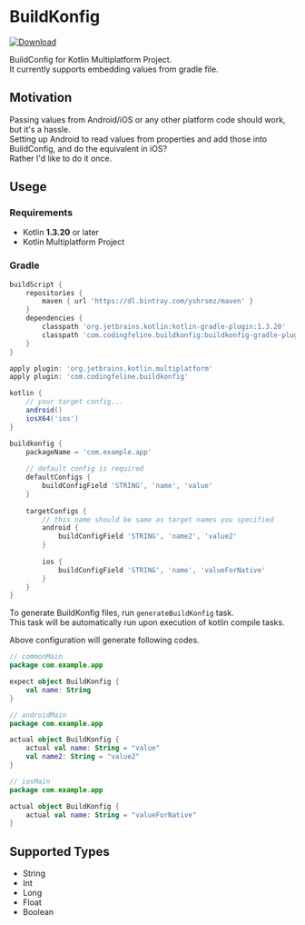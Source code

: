 BuildKonfig
===

[ ![Download](https://api.bintray.com/packages/yshrsmz/maven/buildkonfig-gradle-plugin/images/download.svg) ](https://bintray.com/yshrsmz/maven/buildkonfig-gradle-plugin/_latestVersion)

BuildConfig for Kotlin Multiplatform Project.  
It currently supports embedding values from gradle file.

## Motivation

Passing values from Android/iOS or any other platform code should work, but it's a hassle.  
Setting up Android to read values from properties and add those into BuildConfig, and do the equivalent in iOS?  
Rather I'd like to do it once.


## Usege

### Requirements

- Kotlin **1.3.20** or later
- Kotlin Multiplatform Project


### Gradle

```gradle
buildScript {
    repositories {
        maven { url 'https://dl.bintray.com/yshrsmz/maven' }
    }
    dependencies {
        classpath 'org.jetbrains.kotlin:kotlin-gradle-plugin:1.3.20'
        classpath 'com.codingfeline.buildkonfig:buildkonfig-gradle-plugin:latest_version'
    }
}

apply plugin: 'org.jetbrains.kotlin.multiplatform'
apply plugin: 'com.codingfeline.buildkonfig'

kotlin {
    // your target config...
    android()
    iosX64('ios')
}

buildkonfig {
    packageName = 'com.example.app'
    
    // default config is required
    defaultConfigs {
        buildConfigField 'STRING', 'name', 'value'
    }
    
    targetConfigs {
        // this name should be same as target names you specified
        android {
            buildConfigField 'STRING', 'name2', 'value2'
        }
        
        ios {
            buildConfigField 'STRING', 'name', 'valueForNative'
        }
    }
}
```

To generate BuildKonfig files, run `generateBuildKonfig` task.  
This task will be automatically run upon execution of kotlin compile tasks.

Above configuration will generate following codes.

```kotlin
// commonMain
package com.example.app

expect object BuildKonfig {
    val name: String
}
```

```kotlin
// androidMain
package com.example.app

actual object BuildKonfig {
    actual val name: String = "value"
    val name2: String = "value2"
}
```

```kotlin
// iosMain
package com.example.app

actual object BuildKonfig {
    actual val name: String = "valueForNative"
}
```


## Supported Types

- String
- Int
- Long
- Float
- Boolean
